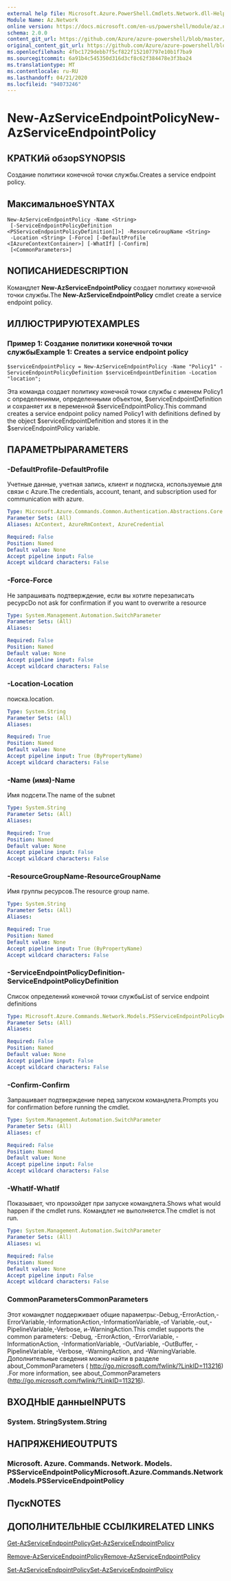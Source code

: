 ```yaml
---
external help file: Microsoft.Azure.PowerShell.Cmdlets.Network.dll-Help.xml
Module Name: Az.Network
online version: https://docs.microsoft.com/en-us/powershell/module/az.network/new-azserviceendpointpolicy
schema: 2.0.0
content_git_url: https://github.com/Azure/azure-powershell/blob/master/src/Network/Network/help/New-AzServiceEndpointPolicy.md
original_content_git_url: https://github.com/Azure/azure-powershell/blob/master/src/Network/Network/help/New-AzServiceEndpointPolicy.md
ms.openlocfilehash: 4fbc1729debb7f5cf822f152107797e10b1f7ba9
ms.sourcegitcommit: 6a91b4c545350d316d3cf8c62f384478e3f3ba24
ms.translationtype: MT
ms.contentlocale: ru-RU
ms.lasthandoff: 04/21/2020
ms.locfileid: "94073246"
---
```

# <span data-ttu-id="873f6-101">New-AzServiceEndpointPolicy</span><span class="sxs-lookup"><span data-stu-id="873f6-101">New-AzServiceEndpointPolicy</span></span>

## <span data-ttu-id="873f6-102">КРАТКИй обзор</span><span class="sxs-lookup"><span data-stu-id="873f6-102">SYNOPSIS</span></span>
<span data-ttu-id="873f6-103">Создание политики конечной точки службы.</span><span class="sxs-lookup"><span data-stu-id="873f6-103">Creates a service endpoint policy.</span></span>

## <span data-ttu-id="873f6-104">Максимальное</span><span class="sxs-lookup"><span data-stu-id="873f6-104">SYNTAX</span></span>

```
New-AzServiceEndpointPolicy -Name <String>
 [-ServiceEndpointPolicyDefinition <PSServiceEndpointPolicyDefinition[]>] -ResourceGroupName <String>
 -Location <String> [-Force] [-DefaultProfile <IAzureContextContainer>] [-WhatIf] [-Confirm]
 [<CommonParameters>]
```

## <span data-ttu-id="873f6-105">NОПИСАНИЕ</span><span class="sxs-lookup"><span data-stu-id="873f6-105">DESCRIPTION</span></span>
<span data-ttu-id="873f6-106">Командлет **New-AzServiceEndpointPolicy** создает политику конечной точки службы.</span><span class="sxs-lookup"><span data-stu-id="873f6-106">The **New-AzServiceEndpointPolicy** cmdlet create a service endpoint policy.</span></span>

## <span data-ttu-id="873f6-107">ИЛЛЮСТРИРУЮТ</span><span class="sxs-lookup"><span data-stu-id="873f6-107">EXAMPLES</span></span>

### <span data-ttu-id="873f6-108">Пример 1: Создание политики конечной точки службы</span><span class="sxs-lookup"><span data-stu-id="873f6-108">Example 1: Creates a service endpoint policy</span></span>
```
$serviceEndpointPolicy = New-AzServiceEndpointPolicy -Name "Policy1" -ServiceEndpointPolicyDefinition $serviceEndpointDefinition -Location "location";
```

<span data-ttu-id="873f6-109">Эта команда создает политику конечной точки службы с именем Policy1 с определениями, определенными объектом, $serviceEndpointDefinition и сохраняет их в переменной $serviceEndpointPolicy.</span><span class="sxs-lookup"><span data-stu-id="873f6-109">This command creates a service endpoint policy named Policy1 with definitions defined by the object $serviceEndpointDefinition and stores it in the $serviceEndpointPolicy variable.</span></span>

## <span data-ttu-id="873f6-110">ПАРАМЕТРЫ</span><span class="sxs-lookup"><span data-stu-id="873f6-110">PARAMETERS</span></span>

### <span data-ttu-id="873f6-111">-DefaultProfile</span><span class="sxs-lookup"><span data-stu-id="873f6-111">-DefaultProfile</span></span>
<span data-ttu-id="873f6-112">Учетные данные, учетная запись, клиент и подписка, используемые для связи с Azure.</span><span class="sxs-lookup"><span data-stu-id="873f6-112">The credentials, account, tenant, and subscription used for communication with azure.</span></span>

```yaml
Type: Microsoft.Azure.Commands.Common.Authentication.Abstractions.Core.IAzureContextContainer
Parameter Sets: (All)
Aliases: AzContext, AzureRmContext, AzureCredential

Required: False
Position: Named
Default value: None
Accept pipeline input: False
Accept wildcard characters: False
```

### <span data-ttu-id="873f6-113">-Force</span><span class="sxs-lookup"><span data-stu-id="873f6-113">-Force</span></span>
<span data-ttu-id="873f6-114">Не запрашивать подтверждение, если вы хотите перезаписать ресурс</span><span class="sxs-lookup"><span data-stu-id="873f6-114">Do not ask for confirmation if you want to overwrite a resource</span></span>

```yaml
Type: System.Management.Automation.SwitchParameter
Parameter Sets: (All)
Aliases:

Required: False
Position: Named
Default value: None
Accept pipeline input: False
Accept wildcard characters: False
```

### <span data-ttu-id="873f6-115">-Location</span><span class="sxs-lookup"><span data-stu-id="873f6-115">-Location</span></span>
<span data-ttu-id="873f6-116">поиска.</span><span class="sxs-lookup"><span data-stu-id="873f6-116">location.</span></span>

```yaml
Type: System.String
Parameter Sets: (All)
Aliases:

Required: True
Position: Named
Default value: None
Accept pipeline input: True (ByPropertyName)
Accept wildcard characters: False
```

### <span data-ttu-id="873f6-117">-Name (имя)</span><span class="sxs-lookup"><span data-stu-id="873f6-117">-Name</span></span>
<span data-ttu-id="873f6-118">Имя подсети.</span><span class="sxs-lookup"><span data-stu-id="873f6-118">The name of the subnet</span></span>

```yaml
Type: System.String
Parameter Sets: (All)
Aliases:

Required: True
Position: Named
Default value: None
Accept pipeline input: False
Accept wildcard characters: False
```

### <span data-ttu-id="873f6-119">-ResourceGroupName</span><span class="sxs-lookup"><span data-stu-id="873f6-119">-ResourceGroupName</span></span>
<span data-ttu-id="873f6-120">Имя группы ресурсов.</span><span class="sxs-lookup"><span data-stu-id="873f6-120">The resource group name.</span></span>

```yaml
Type: System.String
Parameter Sets: (All)
Aliases:

Required: True
Position: Named
Default value: None
Accept pipeline input: True (ByPropertyName)
Accept wildcard characters: False
```

### <span data-ttu-id="873f6-121">-ServiceEndpointPolicyDefinition</span><span class="sxs-lookup"><span data-stu-id="873f6-121">-ServiceEndpointPolicyDefinition</span></span>
<span data-ttu-id="873f6-122">Список определений конечной точки службы</span><span class="sxs-lookup"><span data-stu-id="873f6-122">List of service endpoint definitions</span></span>

```yaml
Type: Microsoft.Azure.Commands.Network.Models.PSServiceEndpointPolicyDefinition[]
Parameter Sets: (All)
Aliases:

Required: False
Position: Named
Default value: None
Accept pipeline input: False
Accept wildcard characters: False
```

### <span data-ttu-id="873f6-123">-Confirm</span><span class="sxs-lookup"><span data-stu-id="873f6-123">-Confirm</span></span>
<span data-ttu-id="873f6-124">Запрашивает подтверждение перед запуском командлета.</span><span class="sxs-lookup"><span data-stu-id="873f6-124">Prompts you for confirmation before running the cmdlet.</span></span>

```yaml
Type: System.Management.Automation.SwitchParameter
Parameter Sets: (All)
Aliases: cf

Required: False
Position: Named
Default value: None
Accept pipeline input: False
Accept wildcard characters: False
```

### <span data-ttu-id="873f6-125">-WhatIf</span><span class="sxs-lookup"><span data-stu-id="873f6-125">-WhatIf</span></span>
<span data-ttu-id="873f6-126">Показывает, что произойдет при запуске командлета.</span><span class="sxs-lookup"><span data-stu-id="873f6-126">Shows what would happen if the cmdlet runs.</span></span>
<span data-ttu-id="873f6-127">Командлет не выполняется.</span><span class="sxs-lookup"><span data-stu-id="873f6-127">The cmdlet is not run.</span></span>

```yaml
Type: System.Management.Automation.SwitchParameter
Parameter Sets: (All)
Aliases: wi

Required: False
Position: Named
Default value: None
Accept pipeline input: False
Accept wildcard characters: False
```

### <span data-ttu-id="873f6-128">CommonParameters</span><span class="sxs-lookup"><span data-stu-id="873f6-128">CommonParameters</span></span>
<span data-ttu-id="873f6-129">Этот командлет поддерживает общие параметры:-Debug,-ErrorAction,-ErrorVariable,-InformationAction,-InformationVariable,-of Variable,-out,-PipelineVariable,-Verbose, и-WarningAction.</span><span class="sxs-lookup"><span data-stu-id="873f6-129">This cmdlet supports the common parameters: -Debug, -ErrorAction, -ErrorVariable, -InformationAction, -InformationVariable, -OutVariable, -OutBuffer, -PipelineVariable, -Verbose, -WarningAction, and -WarningVariable.</span></span> <span data-ttu-id="873f6-130">Дополнительные сведения можно найти в разделе about_CommonParameters ( http://go.microsoft.com/fwlink/?LinkID=113216) .</span><span class="sxs-lookup"><span data-stu-id="873f6-130">For more information, see about_CommonParameters (http://go.microsoft.com/fwlink/?LinkID=113216).</span></span>

## <span data-ttu-id="873f6-131">ВХОДНЫЕ данные</span><span class="sxs-lookup"><span data-stu-id="873f6-131">INPUTS</span></span>

### <span data-ttu-id="873f6-132">System. String</span><span class="sxs-lookup"><span data-stu-id="873f6-132">System.String</span></span>

## <span data-ttu-id="873f6-133">НАПРЯЖЕНИЕ</span><span class="sxs-lookup"><span data-stu-id="873f6-133">OUTPUTS</span></span>

### <span data-ttu-id="873f6-134">Microsoft. Azure. Commands. Network. Models. PSServiceEndpointPolicy</span><span class="sxs-lookup"><span data-stu-id="873f6-134">Microsoft.Azure.Commands.Network.Models.PSServiceEndpointPolicy</span></span>

## <span data-ttu-id="873f6-135">Пуск</span><span class="sxs-lookup"><span data-stu-id="873f6-135">NOTES</span></span>

## <span data-ttu-id="873f6-136">ДОПОЛНИТЕЛЬНЫЕ ССЫЛКИ</span><span class="sxs-lookup"><span data-stu-id="873f6-136">RELATED LINKS</span></span>

[<span data-ttu-id="873f6-137">Get-AzServiceEndpointPolicy</span><span class="sxs-lookup"><span data-stu-id="873f6-137">Get-AzServiceEndpointPolicy</span></span>](./Get-AzServiceEndpointPolicy.md)

[<span data-ttu-id="873f6-138">Remove-AzServiceEndpointPolicy</span><span class="sxs-lookup"><span data-stu-id="873f6-138">Remove-AzServiceEndpointPolicy</span></span>](./Remove-AzServiceEndpointPolicy.md)

[<span data-ttu-id="873f6-139">Set-AzServiceEndpointPolicy</span><span class="sxs-lookup"><span data-stu-id="873f6-139">Set-AzServiceEndpointPolicy</span></span>](./Set-AzServiceEndpointPolicy.md)
